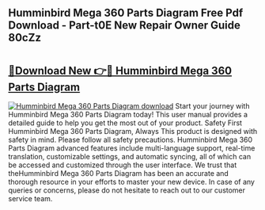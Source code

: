 ## Humminbird Mega 360 Parts Diagram Free Pdf Download - Part-t0E New Repair Owner Guide 80cZz

# <h2><a href="http://dfm5bw.blite.top/?on=Humminbird+Mega+360+Parts+Diagram">🔗Download New 👉🔴 Humminbird Mega 360 Parts Diagram</a></h2>

[![Humminbird Mega 360 Parts Diagram download](https://i.imgur.com/lujVjoI.png)](http://dfm5bw.blite.top/?on=Humminbird+Mega+360+Parts+Diagram)
Start your journey with Humminbird Mega 360 Parts Diagram today! This user manual provides a detailed guide to help you get the most out of your product. Safety First Humminbird Mega 360 Parts Diagram, Always This product is designed with safety in mind. Please follow all safety precautions. Humminbird Mega 360 Parts Diagram advanced features include multi-language support, real-time translation, customizable settings, and automatic syncing, all of which can be accessed and customized through the user interface. We trust that theHumminbird Mega 360 Parts Diagram has been an accurate and thorough resource in your efforts to master your new device. In case of any queries or concerns, please do not hesitate to reach out to our customer service team.
